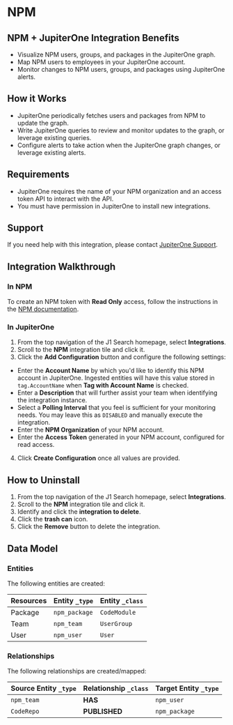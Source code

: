 # NPM

## NPM + JupiterOne Integration Benefits

- Visualize NPM users, groups, and packages in the JupiterOne graph.
- Map NPM users to employees in your JupiterOne account.
- Monitor changes to NPM users, groups, and packages using JupiterOne alerts.

## How it Works

- JupiterOne periodically fetches users and packages from NPM to update the
  graph.
- Write JupiterOne queries to review and monitor updates to the graph, or
  leverage existing queries.
- Configure alerts to take action when the JupiterOne graph changes, or leverage
  existing alerts.

## Requirements

- JupiterOne requires the name of your NPM organization and an access token API
  to interact with the API.
- You must have permission in JupiterOne to install new integrations.

## Support

If you need help with this integration, please contact
[JupiterOne Support](https://support.jupiterone.io).

## Integration Walkthrough

### In NPM

To create an NPM token with **Read Only** access, follow the instructions in the
[NPM documentation][1].

### In JupiterOne

1. From the top navigation of the J1 Search homepage, select **Integrations**.
2. Scroll to the **NPM** integration tile and click it.
3. Click the **Add Configuration** button and configure the following settings:

- Enter the **Account Name** by which you'd like to identify this NPM account in
  JupiterOne. Ingested entities will have this value stored in `tag.AccountName`
  when **Tag with Account Name** is checked.
- Enter a **Description** that will further assist your team when identifying
  the integration instance.
- Select a **Polling Interval** that you feel is sufficient for your monitoring
  needs. You may leave this as `DISABLED` and manually execute the integration.
- Enter the **NPM Organization** of your NPM account.
- Enter the **Access Token** generated in your NPM account, configured for read
  access.

4. Click **Create Configuration** once all values are provided.

## How to Uninstall

1. From the top navigation of the J1 Search homepage, select **Integrations**.
2. Scroll to the **NPM** integration tile and click it.
3. Identify and click the **integration to delete**.
4. Click the **trash can** icon.
5. Click the **Remove** button to delete the integration.

[1]: https://docs.npmjs.com/creating-and-viewing-authentication-tokens

<!-- {J1_DOCUMENTATION_MARKER_START} -->
<!--
********************************************************************************
NOTE: ALL OF THE FOLLOWING DOCUMENTATION IS GENERATED USING THE
"j1-integration document" COMMAND. DO NOT EDIT BY HAND! PLEASE SEE THE DEVELOPER
DOCUMENTATION FOR USAGE INFORMATION:

https://github.com/JupiterOne/sdk/blob/master/docs/integrations/development.md
********************************************************************************
-->

## Data Model

### Entities

The following entities are created:

| Resources | Entity `_type` | Entity `_class` |
| --------- | -------------- | --------------- |
| Package   | `npm_package`  | `CodeModule`    |
| Team      | `npm_team`     | `UserGroup`     |
| User      | `npm_user`     | `User`          |

### Relationships

The following relationships are created/mapped:

| Source Entity `_type` | Relationship `_class` | Target Entity `_type` |
| --------------------- | --------------------- | --------------------- |
| `npm_team`            | **HAS**               | `npm_user`            |
| `CodeRepo`            | **PUBLISHED**         | `npm_package`         |

<!--
********************************************************************************
END OF GENERATED DOCUMENTATION AFTER BELOW MARKER
********************************************************************************
-->
<!-- {J1_DOCUMENTATION_MARKER_END} -->
